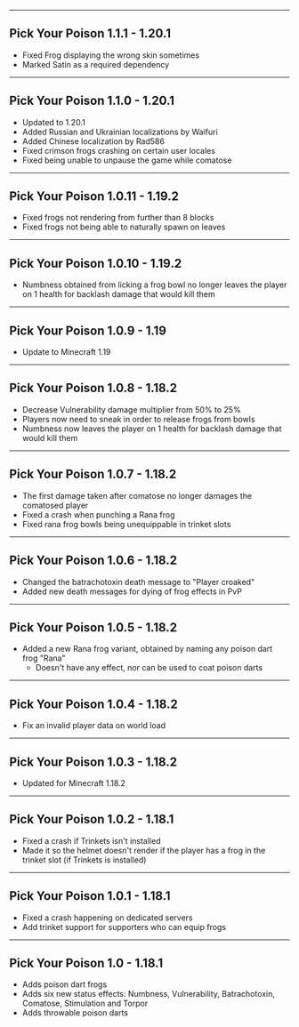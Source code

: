------------------------------------------------------
Pick Your Poison 1.1.1 - 1.20.1
------------------------------------------------------
- Fixed Frog displaying the wrong skin sometimes
- Marked Satin as a required dependency

------------------------------------------------------
Pick Your Poison 1.1.0 - 1.20.1
------------------------------------------------------
- Updated to 1.20.1
- Added Russian and Ukrainian localizations by Waifuri
- Added Chinese localization by Rad586
- Fixed crimson frogs crashing on certain user locales
- Fixed being unable to unpause the game while comatose

------------------------------------------------------
Pick Your Poison 1.0.11 - 1.19.2
------------------------------------------------------
- Fixed frogs not rendering from further than 8 blocks
- Fixed frogs not being able to naturally spawn on leaves

------------------------------------------------------
Pick Your Poison 1.0.10 - 1.19.2
------------------------------------------------------
- Numbness obtained from licking a frog bowl no longer leaves the player on 1 health for backlash damage that would kill them

------------------------------------------------------
Pick Your Poison 1.0.9 - 1.19
------------------------------------------------------
- Update to Minecraft 1.19

------------------------------------------------------
Pick Your Poison 1.0.8 - 1.18.2
------------------------------------------------------
- Decrease Vulnerability damage multiplier from 50% to 25%
- Players now need to sneak in order to release frogs from bowls
- Numbness now leaves the player on 1 health for backlash damage that would kill them

------------------------------------------------------
Pick Your Poison 1.0.7 - 1.18.2
------------------------------------------------------
- The first damage taken after comatose no longer damages the comatosed player
- Fixed a crash when punching a Rana frog
- Fixed rana frog bowls being unequippable in trinket slots

------------------------------------------------------
Pick Your Poison 1.0.6 - 1.18.2
------------------------------------------------------
- Changed the batrachotoxin death message to "Player croaked"
- Added new death messages for dying of frog effects in PvP

------------------------------------------------------
Pick Your Poison 1.0.5 - 1.18.2
------------------------------------------------------
- Added a new Rana frog variant, obtained by naming any poison dart frog "Rana"
  - Doesn't have any effect, nor can be used to coat poison darts

------------------------------------------------------
Pick Your Poison 1.0.4 - 1.18.2
------------------------------------------------------
- Fix an invalid player data on world load

------------------------------------------------------
Pick Your Poison 1.0.3 - 1.18.2
------------------------------------------------------
- Updated for Minecraft 1.18.2

------------------------------------------------------
Pick Your Poison 1.0.2 - 1.18.1
------------------------------------------------------
- Fixed a crash if Trinkets isn't installed
- Made it so the helmet doesn't render if the player has a frog in the trinket slot (if Trinkets is installed)

------------------------------------------------------
Pick Your Poison 1.0.1 - 1.18.1
------------------------------------------------------
- Fixed a crash happening on dedicated servers
- Add trinket support for supporters who can equip frogs

------------------------------------------------------
Pick Your Poison 1.0 - 1.18.1
------------------------------------------------------
- Adds poison dart frogs
- Adds six new status effects: Numbness, Vulnerability, Batrachotoxin, Comatose, Stimulation and Torpor
- Adds throwable poison darts

